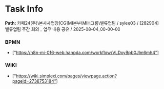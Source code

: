 # Task Info

**Path:** 카페24(주)\본사사업장\[CG]MI본부\MIH그룹\밸류업팀 / sylee03 / [282904] 밸류업팀 주간 회의 _ 업무 내용 공유 / 2025-08-04_00-00-00

### BPMN
- ["https://n8n-mi-016-web.hanpda.com/workflow/VLDxyBpb0Jlm6mh4"]

### WIKI
- ["https://wiki.simplexi.com/pages/viewpage.action?pageId=2738753184"]

